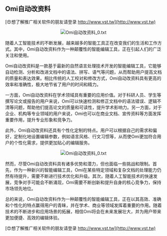 ## **Omi自动改资料**

[😍想了解推广相关软件的朋友请登录 http://www.vst.tw](http://www.vst.tw)

 <center><img src="https://vst.tw/MP4/tuiguang/png/3.png" alt="Omi自动改资料_0.txt"></center>

随着人工智能技术的不断发展，越来越多的智能工具正在改变我们的生活和工作方式。其中，Omi自动改资料作为一种颠覆性的智能编辑工具，正在引起人们的广泛关注和使用。

Omi自动改资料是一款基于最新的自然语言处理技术开发的智能编辑工具，它能够自动检测、分析和改进文档中的语法、拼写、语气等问题，从而帮助用户提高文档的质量和表达效果。相比传统的人工校对和修改方式，Omi自动改资料具有更高的效率和准确性，极大地节省了用户的时间和精力。

一方面，Omi自动改资料在学术领域具有重要的应用价值。对于科研人员、学生等撰写论文或报告的用户来说，Omi可以快速检测和修正文档中的语法错误、逻辑不清等问题，帮助他们提高论文的质量和可读性，提升学术影响力。另一方面，对于企业、机构等专业领域的用户来说，Omi也可以在商业文档、宣传资料等方面发挥重要作用，提升专业形象和竞争力。

此外，Omi自动改资料还具有个性化定制的特点。用户可以根据自己的需求和偏好，定制化地设置编辑参数，例如语言风格、行文习惯等，从而使Omi更加符合用户的个性化需求，提供更加贴心的编辑服务。

 <center><img src="https://vst.tw/MP4/tuiguang/png/2.png" alt="Omi自动改资料_0.txt"></center>

然而，尽管Omi自动改资料具有诸多优势和潜力，但也面临一些挑战和限制。首先，作为一种新兴的智能编辑工具，Omi在某些特定领域和复杂文档的处理能力仍然有待提升，需要不断进行技术优化和升级。其次，随着人工智能技术的快速发展，竞争对手可能会不断涌现，Omi需要不断创新和提升自身的核心竞争力，保持市场领先地位。

总的来说，Omi自动改资料作为一种颠覆性的智能编辑工具，正在以其高效、准确和个性化的特点赢得用户的青睐，并在学术、商业等领域发挥着重要的作用。随着技术的不断进步和应用场景的拓展，相信Omi将会在未来发展壮大，并为用户带来更加便捷、高效的编辑体验。

[😍想了解推广相关软件的朋友请登录 http://www.vst.tw](http://www.vst.tw)



